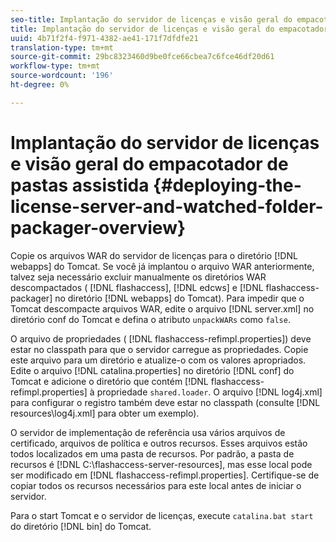 ```yaml
---
seo-title: Implantação do servidor de licenças e visão geral do empacotador de pastas observado
title: Implantação do servidor de licenças e visão geral do empacotador de pastas observado
uuid: 4b71f2f4-f971-4382-ae41-171f7dfdfe21
translation-type: tm+mt
source-git-commit: 29bc8323460d9be0fce66cbea7c6fce46df20d61
workflow-type: tm+mt
source-wordcount: '196'
ht-degree: 0%

---
```



# Implantação do servidor de licenças e visão geral do empacotador de pastas assistida {#deploying-the-license-server-and-watched-folder-packager-overview}

Copie os arquivos WAR do servidor de licenças para o diretório [!DNL webapps] do Tomcat. Se você já implantou o arquivo WAR anteriormente, talvez seja necessário excluir manualmente os diretórios WAR descompactados ( [!DNL flashaccess], [!DNL edcws] e [!DNL flashaccess-packager] no diretório [!DNL webapps] do Tomcat). Para impedir que o Tomcat descompacte arquivos WAR, edite o arquivo [!DNL server.xml] no diretório conf do Tomcat e defina o atributo `unpackWARs` como `false`.

O arquivo de propriedades ( [!DNL flashaccess-refimpl.properties]) deve estar no classpath para que o servidor carregue as propriedades. Copie este arquivo para um diretório e atualize-o com os valores apropriados. Edite o arquivo [!DNL catalina.properties] no diretório [!DNL conf] do Tomcat e adicione o diretório que contém [!DNL flashaccess-refimpl.properties] à propriedade `shared.loader`. O arquivo [!DNL log4j.xml] para configurar o registro também deve estar no classpath (consulte [!DNL resources\log4j.xml] para obter um exemplo).

O servidor de implementação de referência usa vários arquivos de certificado, arquivos de política e outros recursos. Esses arquivos estão todos localizados em uma pasta de recursos. Por padrão, a pasta de recursos é [!DNL C:\flashaccess-server-resources], mas esse local pode ser modificado em [!DNL flashaccess-refimpl.properties]. Certifique-se de copiar todos os recursos necessários para este local antes de iniciar o servidor.

Para o start Tomcat e o servidor de licenças, execute `catalina.bat start` do diretório [!DNL bin] do Tomcat.
